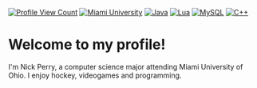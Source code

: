 
[![Profile View Count](https://komarev.com/ghpvc/?username=nick-perry14&label=Profile+Views&style=flat&color=brightgreen)](#)
[![Miami University](https://img.shields.io/badge/%20-Miami%20University-red?logo=data:image/png;base64,iVBORw0KGgoAAAANSUhEUgAAACAAAAAgCAMAAABEpIrGAAABxVBMVEVHcEzd3dwBAQDQ0dBGRUYjIyNlZmUBAAEDAQIBAQEZDg4mCw2xsrJ7e3tSUlJ0dHM5OjoRERErKysAAAAhISGjpKQyCg4tLS4TEBEUEhMsKytzdHN9fn1MTEwdGRqSk5IoKCi%2Bvr0JCAkDAwJjY2MYFhdDQ0MuLi1NTU1ZWlpDQ0IgICAvMDA%2FQD85OTmNjY1lZmYSBwcUCQk0NTQ8PDxqamlWVlYEAwMHBwcMCwx9fX2AgICfoaBlZWYrEhVLS0sMDAyampqJiYktLC2en58hCQotLS0cHBwgFxgiCAwbGhtAPkARDA0mJiYfIB89PT1QUFAOCgofHx%2BampqMjIxvcHAfHx8tFBYvLy88PDw6OjooKCdhYWEwMDCLjIwnJydFRkVydXUgHh7FHzPEIDM%2BBwzEHzO4IDHBHzLCHzJ2FiEnAwe2ITF5FiLGHjOwHzGkHC28IDK%2FIDOUHCtBCQ8ZBAWmGi1KDRZ%2BGSS9IDJ3FyGhHS1CDRR7GCS5IDFpFR51FyJkFR42ChA8CxCBGieyIDJGCxNhERujIC%2BnGy6mHzBlFyGQGyqqHy9SEReaHixUExsMAwRvFiJvFiBACRAsERRWFR3ULYGyAAAAY3RSTlMAATADC7UKMO%2Fv%2Bf0HPhVZtTAtMOMo%2Fsfv%2BbUuDVPyItwJ9%2B5Y7aPBpHipvN7LlwpK%2FfvHoYGG%2Fu%2BLMysuif6Q6UsZ4zX%2BtbX6%2FLy88ZmWfYPvxg9FXN%2F%2BheCf4HC%2FQ8ick%2B5meB9MAAACLElEQVR42r2Tc6MbQRRHd59t27btuq%2B22zvZ7AbL2HZS9%2FN2Zp7xb3uSxb1z1r9h%2FgN1xXnFlNr2ipNeRXvtUS%2Bvvo4ZWiktOaKnkmUobGXPcau0f4SpbLAGzRjvz%2FKxjiOhY%2ByG30wIWhueMRUPy7xOThAE5UfXQD4Zz%2B9s8Su4wamOss1ehu1uDiVUDgCy4clGlqGNLKn5VGiyMZ8c8NhuUEgjcnsU32fvYplDxaVisHc9p6csOuzT6QFjyk2ssWz7hD2KcKXX9Y08ZShV4zoTEZBWPjU9PXVHQ1TX3a1ijigo1JlE4BA4%2FYMzM4NxH3AcEW4VnAn4EpIEKNE0P9zkRlxUIkLhRUH2KqLqnZ11qUj1ykRouySE8aGSPSYhcP%2BycUh%2FUUAgG%2BM%2BkdcyAihxow1dJ1jxIK%2BKSLNSwXLzsrAckzgQUdS%2BfCTUFF0Ufr9uNasIeEfZi%2BuFl9vvmxIIJULvH1wVTADuraXqlqCi%2BFuqXxmTFwTyqkUsbO%2BNlGe08jdVq0TwWe5VHedjgXwsUTYOjn7Y93j2d0dXjEkAX6z1kJ6C7byfcygcSAFPz9pma%2Bvn3beegCSC4vhGE8R2PwmnBADgVK3800Hzx4Ohco2ngZE88zhBFUtlEacg8DwvmNJfqqurB1qCJloKzkjZo14S2nSA4gr8%2Bf5%2Br7H5%2Bze8S%2Bu0taGSWVgh8abg7c67xZ3Ss7qkfwhPnDPy8mrX12vxTDqjjvn3%2FAX%2FgM7kjW%2FymAAAAABJRU5ErkJggg%3D%3D)](https://miamioh.edu)
[![Java](https://img.shields.io/badge/Java-ED8B00?style=flat&logo=java&logoColor=white)](#)
[![Lua](https://img.shields.io/badge/Lua-2C2D72?style=flat&logo=lua&logoColor=white)](#)
[![MySQL](https://img.shields.io/badge/MySQL-00000F?style=flat&logo=mysql&logoColor=white)](#)
[![C++](https://img.shields.io/badge/C%2B%2B-00599C?style=flat&logo=c%2B%2B&logoColor=white)](#)
#  Welcome to my profile!
I'm Nick Perry, a computer science major attending Miami University of Ohio.  I enjoy hockey, videogames and programming.
